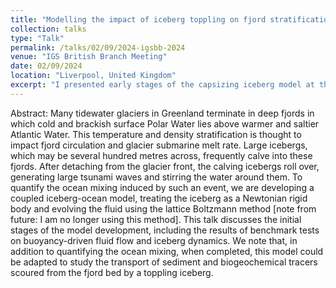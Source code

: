 ```yaml
---
title: "Modelling the impact of iceberg toppling on fjord stratification"
collection: talks
type: "Talk"
permalink: /talks/02/09/2024-igsbb-2024
venue: "IGS British Branch Meeting"
date: 02/09/2024
location: "Liverpool, United Kingdom"
excerpt: "I presented early stages of the capsizing iceberg model at the IGS British Branch meeting 2024, and was awarded the John Glen Prize for the best student talk."
---
```


Abstract: Many tidewater glaciers in Greenland terminate in deep fjords in which cold and brackish surface Polar Water lies above warmer and saltier Atlantic Water. This temperature and density stratification is thought to impact fjord circulation and glacier submarine melt rate. Large icebergs, which may be several hundred metres across, frequently calve into these fjords. After detaching from the glacier front, the calving icebergs roll over, generating large tsunami waves and stirring the water around them. To quantify the ocean mixing induced by such an event, we are developing a coupled iceberg-ocean model, treating the iceberg as a Newtonian rigid body and evolving the fluid using the lattice Boltzmann method [note from future: I am no longer using this method]. This talk discusses the initial stages of the model development, including the results of benchmark tests on buoyancy-driven fluid flow and iceberg dynamics. We note that, in addition to quantifying the ocean mixing, when completed, this model could be adapted to study the transport of sediment and biogeochemical tracers scoured from the fjord bed by a toppling iceberg.
